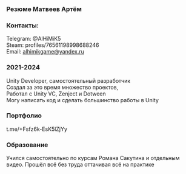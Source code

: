 ### Резюме Матвеев Артём

### Контакты:
Telegram: @AlHiMiK5  
Steam: profiles/76561198998688246  
Email: alhimikgame@yandex.ru  

### 2021-2024
Unity Developer, самостоятельный разработчик  
Создал за это время множество проектов,  
Работал с Unity VC, Zenject и Dotween  
Могу написать код и сделать большинство работы в Unity

### Портфолио
t.me/+Fsfz6k-EsK5lZjYy

### Образование 
Учился самостоятельно по курсам Романа Сакутина и отдельным видео. 
Прошёл всё без труда оттачивая всё на практике

